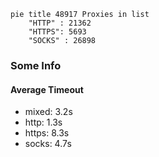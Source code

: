 
```mermaid
pie title 48917 Proxies in list
    "HTTP" : 21362
    "HTTPS": 5693
    "SOCKS" : 26898
```

### Some Info
#### Average Timeout

- mixed: 3.2s
- http: 1.3s
- https: 8.3s
- socks: 4.7s